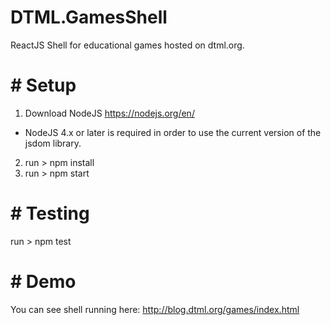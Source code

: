 # DTML.GamesShell
ReactJS Shell for educational games hosted on dtml.org. 

# # Setup

1. Download NodeJS https://nodejs.org/en/
 * NodeJS 4.x or later is required in order to use the current version of the jsdom library.
 
2. run > npm install
3. run > npm start

# # Testing

run > npm test

# # Demo
You can see shell running here: http://blog.dtml.org/games/index.html